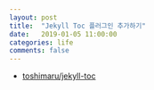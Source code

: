 ```yaml
---
layout: post
title:  "Jekyll Toc 플러그인 추가하기"
date:   2019-01-05 11:00:00
categories: life
comments: false
---
```


* [toshimaru/jekyll-toc](https://github.com/toshimaru/jekyll-toc)
